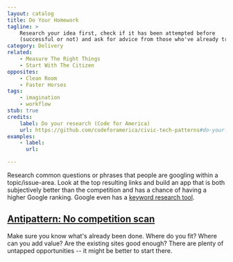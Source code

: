 ```yaml
---
layout: catalog
title: Do Your Homework
tagline: >
    Research your idea first, check if it has been attempted before
    (successful or not) and ask for advice from those who've already tried.
category: Delivery
related:
    - Measure The Right Things
    - Start With The Citizen
opposites:
    - Clean Room
    - Faster Horses
tags:
    - imagination
    - workflow
stub: true
credits:
    label: Do your research (Code for America)
    url: https://github.com/codeforamerica/civic-tech-patterns#do-your-research
examples:
    - label:
      url:

---
```


Research common questions or phrases that people are googling within a topic/issue-area. Look at the top resulting links and build an app that is both subjectively better than the competition and has a chance of having a higher Google ranking. Google even has a [keyword research tool](https://adwords.google.com/KeywordPlanner).

## [Antipattern: No competition scan](https://github.com/codeforamerica/civic-tech-patterns#no-competition-scan)

Make sure you know what's already been done. Where do you fit? Where can you add value? Are the existing sites good enough? There are plenty of untapped opportunities -- it might be better to start there. 
